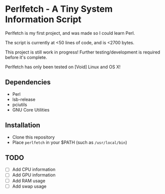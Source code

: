 # Perlfetch - A Tiny System Information Script
Perlfetch is my first project, and was made so I could learn Perl.

The script is currently at <50 lines of code, and is <2700 bytes.

This project is still work in progress! Further testing/development is required before it's complete.

Perlfetch has only been tested on \[Void\] Linux and OS X!

## Dependencies
- Perl
- lsb-release
- pciutils
- GNU Core Utilities

## Installation
- Clone this repository
- Place `perlfetch` in your $PATH (such as `/usr/local/bin`)

## TODO
- [ ] Add CPU information
- [ ] Add GPU information
- [ ] Add RAM usage
- [ ] Add swap usage
